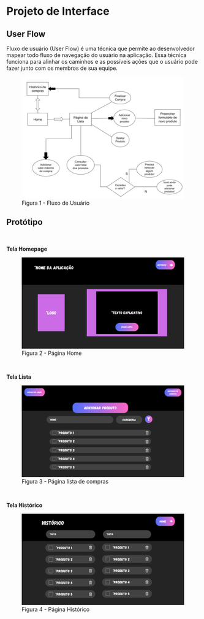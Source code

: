 
# Projeto de Interface

## User Flow

Fluxo de usuário (User Flow) é uma técnica que permite ao desenvolvedor mapear todo fluxo de navegação do usuário na aplicação. Essa técnica funciona para alinhar os caminhos e as possíveis ações que o usuário pode fazer junto com os membros de sua equipe.

<figure> 
  <img src="/documentos/img/FluxoUser.jpg"
    <figcaption>Figura 1 - Fluxo de Usuário</figcaption>
</figure> 

## Protótipo
<br/>

 **Tela Homepage** 
 <br/>

<figure> 
  <img src="/documentos/img/Home.png"
    <figcaption>Figura 2 - Página Home </figcaption>
</figure> <br/>

 **Tela Lista** <br/>

<figure> 
  <img src="/documentos/img/Lista.png"
    <figcaption>Figura 3 - Página lista de compras </figcaption>
</figure>  
<br/>

 **Tela Histórico** <br/>

<figure> 
  <img src="/documentos/img/Historico.png"
    <figcaption>Figura 4 - Página Histórico </figcaption>
</figure> 
 


